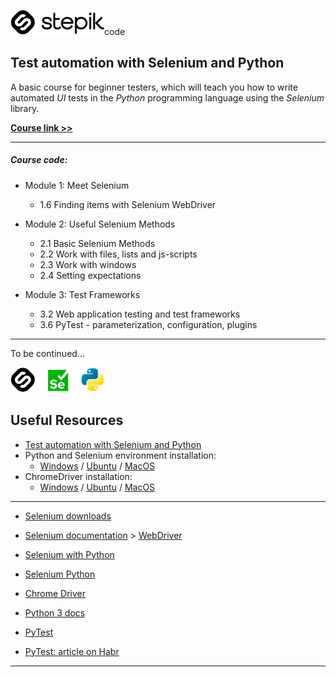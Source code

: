 ![STEPIK](src/img/stepik_logo.png)code

## Test automation with Selenium and Python

A basic course for beginner testers, which will teach you how to write automated *UI* tests in the *Python* programming language using the *Selenium* library.

**[Course link >>](https://stepik.org/course/575/promo)**

***

##### Course code:

+ Module 1: Meet Selenium
    * 1.6 Finding items with Selenium WebDriver

+ Module 2: Useful Selenium Methods
    * 2.1 Basic Selenium Methods
    * 2.2 Work with files, lists and js-scripts
    * 2.3 Work with windows
    * 2.4 Setting expectations

+ Module 3: Test Frameworks
    * 3.2 Web application testing and test frameworks
    * 3.6 PyTest - parameterization, configuration, plugins

***

To be continued...

![Logo](src/img/logo.png)

## Useful Resources

+ [Test automation with Selenium and Python](https://stepik.org/course/575/promo)
+ Python and Selenium environment installation:
    * [Windows](https://stepik.org/lesson/25969/step/2) / [Ubuntu](https://stepik.org/lesson/25969/step/3) / [MacOS](https://stepik.org/lesson/25969/step/4)
+ ChromeDriver installation:
    * [Windows](https://stepik.org/lesson/25969/step/8) / [Ubuntu](https://stepik.org/lesson/25969/step/9) / [MacOS](https://stepik.org/lesson/25969/step/10)

***

+ [Selenium downloads](https://www.selenium.dev/downloads)
+ [Selenium documentation](https://www.selenium.dev/documentation) > [WebDriver](https://www.selenium.dev/documentation/en/webdriver/)

+ [Selenium with Python](https://selenium-python.readthedocs.io/index.html)
+ [Selenium Python](https://selenium-python.com/)
+ [Chrome Driver](http://chromedriver.chromium.org/getting-started)

+ [Python 3 docs](https://docs.python.org/3/)
+ [PyTest](https://docs.pytest.org/en/stable/)
+ [PyTest: article on Habr](https://habr.com/ru/post/269759/)

***
